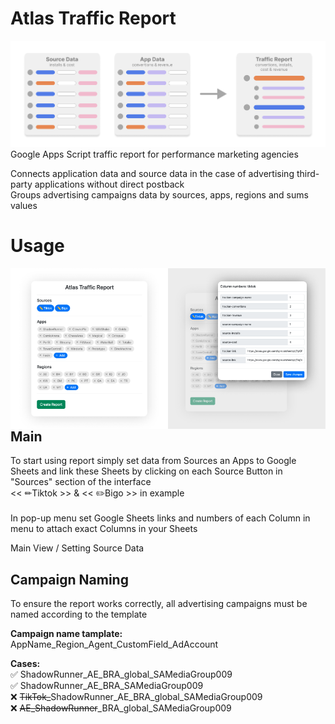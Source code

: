 # Atlas Traffic Report
<img src="./readme-slides/concept_schema.png"> 
Google Apps Script traffic report for performance marketing agencies<br>

Connects application data and source data in the case of advertising third-party applications without direct postback<br>
Groups advertising campaigns data by sources, apps, regions and sums values<br>

# Usage
<img align="left" src="./readme-slides/main_screen.png" style="width: 50%;">
<img align="left" src="./readme-slides/source_settings.png" style="width: 50%;">

## Main
To start using report simply set data from Sources an Apps to Google Sheets and link these Sheets by clicking on each Source Button in "Sources" section of the interface <br>
<< ✏Tiktok >> & << ✏️Bigo >> in example <br>
<br>
In pop-up menu set Google Sheets links and numbers of each Column in menu to attach exact Columns in your Sheets 

Main View / Setting Source Data
<br>
## Campaign Naming
To ensure the report works correctly, all advertising campaigns must be named according to the template

<b>Campaign name tamplate:</b>
AppName_Region_Agent_CustomField_AdAccount

<b>Cases:</b>
<br>
✅ ShadowRunner_AE_BRA_global_SAMediaGroup009 <br>
✅ ShadowRunner_AE_BRA_SAMediaGroup009 <br>
❌ <strike>TikTok_</strike>ShadowRunner_AE_BRA_global_SAMediaGroup009 <br>
❌ <strike>AE_ShadowRunner</strike>_BRA_global_SAMediaGroup009 <br>
